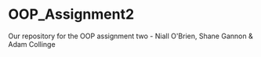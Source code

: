 # OOP_Assignment2
Our repository for the OOP assignment two - Niall O'Brien, Shane Gannon &amp; Adam Collinge
